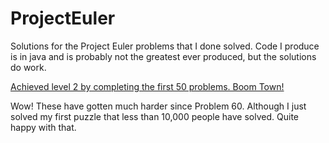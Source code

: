 ProjectEuler
============

Solutions for the Project Euler problems that I done solved.
Code I produce is in java and is probably not the greatest ever produced, but the solutions do work.

[Achieved level 2 by completing the first 50 problems. Boom Town!](http://projecteuler.net/profile/DanTempleUK.png)

Wow! These have gotten much harder since Problem 60.
Although I just solved my first puzzle that less than 10,000 people have solved. Quite happy with that.
